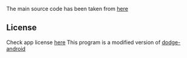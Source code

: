 
The main source code has been taken from [here](https://github.com/OxygenCobalt/Auxio)

## License
Check app license [here](https://github.com/OxygenCobalt/Auxio/blob/dev/LICENSE)
This program is a modified version of [dodge-android](https://github.com/dozingcat/dodge-android)
